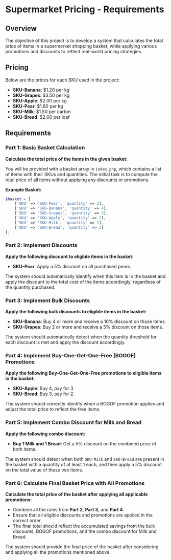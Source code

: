 # Supermarket Pricing - Requirements

## Overview

The objective of this project is to develop a system that calculates the total price of items in a supermarket shopping basket, while applying various promotions and discounts to reflect real-world pricing strategies.

## Pricing

Below are the prices for each SKU used in the project:

- **SKU-Banana**: $1.20 per kg
- **SKU-Grapes**: $3.50 per kg
- **SKU-Apple**: $2.00 per kg
- **SKU-Pear**: $1.80 per kg
- **SKU-Milk**: $1.50 per carton
- **SKU-Bread**: $2.00 per loaf

## Requirements


### Part 1: Basic Basket Calculation

**Calculate the total price of the items in the given basket:**

You will be provided with a basket array in `index.php`, which contains a list of items with their SKUs and quantities. The initial task is to compute the total price of all items without applying any discounts or promotions.

**Example Basket:**

```php
$basket = [
    ['SKU' => 'SKU-Pear', 'quantity' => 2],
    ['SKU' => 'SKU-Banana', 'quantity' => 4],
    ['SKU' => 'SKU-Grapes', 'quantity' => 3],
    ['SKU' => 'SKU-Apple', 'quantity' => 7],
    ['SKU' => 'SKU-Milk', 'quantity' => 1],
    ['SKU' => 'SKU-Bread', 'quantity' => 2]
];
```


### Part 2: Implement Discounts

**Apply the following discount to eligible items in the basket:**

- **SKU-Pear**: Apply a 5% discount on all purchased pears.

The system should automatically identify when this item is in the basket and apply the discount to the total cost of the items accordingly, regardless of the quantity purchased.


### Part 3: Implement Bulk Discounts

**Apply the following bulk discounts to eligible items in the basket:**

- **SKU-Banana**: Buy 4 or more and receive a 10% discount on those items.
- **SKU-Grapes**: Buy 2 or more and receive a 5% discount on those items.

The system should automatically detect when the quantity threshold for each discount is met and apply the discount accordingly.



### Part 4: Implement Buy-One-Get-One-Free (BOGOF) Promotions

**Apply the following Buy-One-Get-One-Free promotions to eligible items in the basket:**

- **SKU-Apple**: Buy 4, pay for 3.
- **SKU-Bread**: Buy 3, pay for 2.

The system should correctly identify when a BOGOF promotion applies and adjust the total price to reflect the free items.



### Part 5: Implement Combo Discount for Milk and Bread

**Apply the following combo discount:**

- **Buy 1 Milk and 1 Bread**: Get a 5% discount on the combined price of both items.

The system should detect when both `SKU-Milk` and `SKU-Bread` are present in the basket with a quantity of at least 1 each, and then apply a 5% discount on the total value of these two items.



### Part 6: Calculate Final Basket Price with All Promotions

**Calculate the total price of the basket after applying all applicable promotions:**

- Combine all the rules from **Part 2**, **Part 3**, and **Part 4**.
- Ensure that all eligible discounts and promotions are applied in the correct order.
- The final total should reflect the accumulated savings from the bulk discounts, BOGOF promotions, and the combo discount for Milk and Bread.

The system should provide the final price of the basket after considering and applying all the promotions mentioned above.